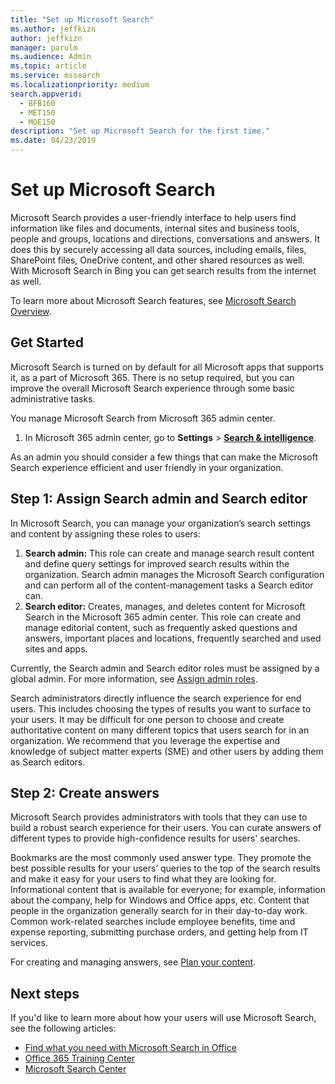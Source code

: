 ```yaml
---
title: "Set up Microsoft Search"
ms.author: jeffkizn
author: jeffkizn
manager: parulm
ms.audience: Admin
ms.topic: article
ms.service: mssearch
ms.localizationpriority: medium
search.appverid:
  - BFB160
  - MET150
  - MOE150
description: "Set up Microsoft Search for the first time."
ms.date: 04/23/2019
---
```


# Set up Microsoft Search

Microsoft Search provides a user-friendly interface to help users find information like files and documents, internal sites and business tools, people and groups, locations and directions, conversations and answers. It does this by securely accessing all data sources, including emails, files, SharePoint files, OneDrive content, and other shared resources as well. With Microsoft Search in Bing you can get search results from the internet as well.

To learn more about Microsoft Search features, see [Microsoft Search Overview](overview-microsoft-search.md).

## Get Started

Microsoft Search is turned on by default for all Microsoft apps that supports it, as a part of Microsoft 365. There is no setup required, but you can improve the overall Microsoft Search experience through some basic administrative tasks.

You manage Microsoft Search from Microsoft 365 admin center.

1. In Microsoft 365 admin center, go to **Settings** > [**Search & intelligence**](https://admin.microsoft.com/Adminportal/Home#/MicrosoftSearch).

As an admin you should consider a few things that can make the Microsoft Search experience efficient and user friendly in your organization.

## Step 1: Assign Search admin and Search editor

In Microsoft Search, you can manage your organization’s search settings and content by assigning these roles to users:

1. **Search admin:** This role can create and manage search result content and define query settings for improved search results within the organization. Search admin manages the Microsoft Search configuration and can perform all of the content-management tasks a Search editor can.
2. **Search editor:** Creates, manages, and deletes content for Microsoft Search in the Microsoft 365 admin center. This role can create and manage editorial content, such as frequently asked questions and answers, important places and locations, frequently searched and used sites and apps.

Currently, the Search admin and Search editor roles must be assigned by a global admin. For more information, see [Assign admin roles](/office365/admin/add-users/assign-admin-roles?view=o365-worldwide).

Search administrators directly influence the search experience for end users. This includes choosing the types of results you want to surface to your users. It may be difficult for one person to choose and create authoritative content on many different topics that users search for in an organization. We recommend that you leverage the expertise and knowledge of subject matter experts (SME) and other users by adding them as Search editors.

## Step 2: Create answers

Microsoft Search provides administrators with tools that they can use to build a robust search experience for their users. You can curate answers of different types to provide high-confidence results for users' searches.

Bookmarks are the most commonly used answer type. They promote the best possible results for your users’ queries to the top of the search results and make it easy for your users to find what they are looking for.
Informational content that is available for everyone; for example, information about the company, help for Windows and Office apps, etc.
Content that people in the organization generally search for in their day-to-day work. Common work-related searches include employee benefits, time and expense reporting, submitting purchase orders, and getting help from IT services.

For creating and managing answers, see [Plan your content](plan-your-content.md).

## Next steps

If you'd like to learn more about how your users will use Microsoft Search, see the following articles:

- [Find what you need with Microsoft Search in Office](https://support.office.com/article/find-what-you-need-with-microsoft-search-in-office-2457d4d8-48a8-4ad4-ab89-5a0657aa8446)
- [Office 365 Training Center](https://support.office.com/office-training-center)
- [Microsoft Search Center](https://support.office.com/article/-working-title-microsoft-search-center-b8bf5a2c-7515-40a9-9a6a-b8ed382c86bc)
